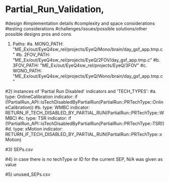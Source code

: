 # Partial_Run_Validation, 
#design 
#implementation details
#complexity and space considerations
#testing considerations
#challenges/issues/possible solutions/other possible designs pros and cons


1) Paths:
#a. MONO_PATH: "ME_Ex/out/EyeQ4sw_rel/projects/EyeQ/Mono/brain/day_gsf_app.tmp.c"
#b. 2FOV_PATH: "ME_Ex/out/EyeQ4sw_rel/projects/EyeQ/2FOV/day_gsf_app.tmp.c"
#b. 3FOV_PATH: "ME_Ex/out/EyeQ4sw_rel/projects/EyeQ/3FOV"
#c. WONO_PATH: "ME_Ex/out/EyeQ4sw_rel/projects/EyeQ/Wono/brain/day_gsf_app.tmp.c"

#2) instances of 'Partial Run Disabled' indicators and 'TECH_TYPES':
#a. 
    type: OnlineCalibration 
    indicator: if (!PartialRun_API::isTechDisabledByPartialRun(PartialRun::PRTechType::OnlineCalibration))
#b. 
    type: WMBC
    indicator: RETURN_IF_TECH_DISABLED_BY_PARTIAL_RUN(PartialRun::PRTechType::WMBC)
#c.
    type: TSR
    indicator: if (!PartialRun_API::isTechDisabledByPartialRun(PartialRun::PRTechType::TSR))
#d.
    type: xMotion
    indicator: RETURN_IF_TECH_DISABLED_BY_PARTIAL_RUN(PartialRun::PRTechType::xMotion)

#3) SEPs.csv

#4) in case there is no techType or ID for the current SEP, N/A was given as value

#5) unused_SEPs.csv

